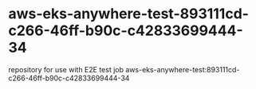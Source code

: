 # aws-eks-anywhere-test-893111cd-c266-46ff-b90c-c42833699444-34
repository for use with E2E test job aws-eks-anywhere-test:893111cd-c266-46ff-b90c-c42833699444-34
